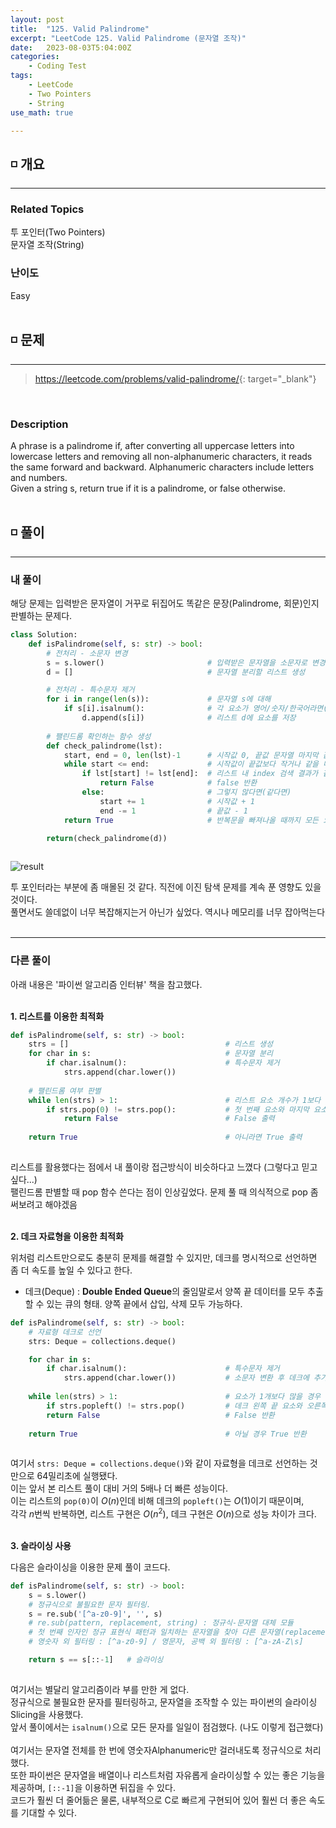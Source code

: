 ```yaml
---
layout: post
title:  "125. Valid Palindrome"
excerpt: "LeetCode 125. Valid Palindrome (문자열 조작)"
date:   2023-08-03T5:04:00Z
categories:
    - Coding Test
tags:
    - LeetCode
    - Two Pointers
    - String
use_math: true

---
```


## ◽ 개요
---
### Related Topics
투 포인터(Two Pointers)  
문자열 조작(String)  

### 난이도
Easy
<br/><br/>

## ◽ 문제
---
> <https://leetcode.com/problems/valid-palindrome/>{: target="_blank"}
<br/>

### Description
A phrase is a palindrome if, after converting all uppercase letters into lowercase letters and removing all non-alphanumeric characters, it reads the same forward and backward. Alphanumeric characters include letters and numbers.  
Given a string s, return true if it is a palindrome, or false otherwise.
<br/><br/>

## ◽ 풀이
---
### 내 풀이
해당 문제는 입력받은 문자열이 거꾸로 뒤집어도 똑같은 문장(Palindrome, 회문)인지 판별하는 문제다.

```python
class Solution:
    def isPalindrome(self, s: str) -> bool:
        # 전처리 - 소문자 변경
        s = s.lower()                       # 입력받은 문자열을 소문자로 변경
        d = []                              # 문자열 분리할 리스트 생성

        # 전처리 - 특수문자 제거
        for i in range(len(s)):             # 문자열 s에 대해
            if s[i].isalnum():              # 각 요소가 영어/숫자/한국어라면(isalnum)
                d.append(s[i])              # 리스트 d에 요소를 저장
        
        # 팰린드롬 확인하는 함수 생성
        def check_palindrome(lst):
            start, end = 0, len(lst)-1      # 시작값 0, 끝값 문자열 마지막 값으로 설정 
            while start <= end:             # 시작값이 끝값보다 작거나 같을 때
                if lst[start] != lst[end]:  # 리스트 내 index 검색 결과가 같지 않으면
                    return False            # false 반환
                else:                       # 그렇지 않다면(같다면)
                    start += 1              # 시작값 + 1
                    end -= 1                # 끝값 - 1
            return True                     # 반복문을 빠져나올 때까지 모든 요소가 같다면 True 반환

        return(check_palindrome(d))
            
```
![result](https://github.com/SubinJin98/SubinJin98.github.io/assets/116137904/5c54e3fc-c57b-4e86-aae6-c9818fe387c8)

투 포인터라는 부분에 좀 매몰된 것 같다. 직전에 이진 탐색 문제를 계속 푼 영향도 있을 것이다.  
풀면서도 쓸데없이 너무 복잡해지는거 아닌가 싶었다. 역시나 메모리를 너무 잡아먹는다  
<br/>

---
### 다른 풀이
아래 내용은 '파이썬 알고리즘 인터뷰' 책을 참고했다.  
<br/>

**1. 리스트를 이용한 최적화**  

```python
def isPalindrome(self, s: str) -> bool:
    strs = []                                   # 리스트 생성
    for char in s:                              # 문자열 분리
        if char.isalnum():                      # 특수문자 제거
            strs.append(char.lower())
    
    # 팰린드롬 여부 판별
    while len(strs) > 1:                        # 리스트 요소 개수가 1보다 클 때
        if strs.pop(0) != strs.pop():           # 첫 번째 요소와 마지막 요소가 다르다면
            return False                        # False 출력
    
    return True                                 # 아니라면 True 출력
            
```

리스트를 활용했다는 점에서 내 풀이랑 접근방식이 비슷하다고 느꼈다 (그렇다고 믿고 싶다...)  
팰린드롬 판별할 때 pop 함수 쓴다는 점이 인상깊었다. 문제 풀 때 의식적으로 pop 좀 써보려고 해야겠음  
<br/>

**2. 데크 자료형을 이용한 최적화**  

위처럼 리스트만으로도 충분히 문제를 해결할 수 있지만,
데크를 명시적으로 선언하면 좀 더 속도를 높일 수 있다고 한다.  
- 데크(Deque) : **Double Ended Queue**의 줄임말로서 양쪽 끝 데이터를 모두 추출할 수 있는 큐의 형태. 양쪽 끝에서 삽입, 삭제 모두 가능하다.  

```python
def isPalindrome(self, s: str) -> bool:
    # 자료형 데크로 선언
    strs: Deque = collections.deque()

    for char in s:
        if char.isalnum():                      # 특수문자 제거
            strs.append(char.lower())           # 소문자 변환 후 데크에 추가
    
    while len(strs) > 1:                        # 요소가 1개보다 많을 경우
        if strs.popleft() != strs.pop()         # 데크 왼쪽 끝 요소와 오른쪽 끝 요소를 비교, 같지 않다면
        return False                            # False 반환
    
    return True                                 # 아닐 경우 True 반환
            
```

여기서 `strs: Deque = collections.deque()`와 같이 자료형을 데크로 선언하는 것만으로 64밀리초에 실행됐다.  
이는 앞서 본 리스트 풀이 대비 거의 5배나 더 빠른 성능이다.  
이는 리스트의 `pop(0)`이 $O(n)$인데 비해 데크의 `popleft()`는 $O(1)$이기 때문이며,  
각각 $n$번씩 반복하면, 리스트 구현은 $O(n^2)$, 데크 구현은 $O(n)$으로 성능 차이가 크다.  
<br/>

**3. 슬라이싱 사용**  

다음은 슬라이싱을 이용한 문제 풀이 코드다.

```python
def isPalindrome(self, s: str) -> bool:
    s = s.lower()
    # 정규식으로 불필요한 문자 필터링.
    s = re.sub('[^a-z0-9]', '', s)
    # re.sub(pattern, replacement, string) : 정규식-문자열 대체 모듈
    # 첫 번째 인자인 정규 표현식 패턴과 일치하는 문자열을 찾아 다른 문자열(replacement)로 대체
    # 영숫자 외 필터링 : [^a-z0-9] / 영문자, 공백 외 필터링 : [^a-zA-Z\s]

    return s == s[::-1]   # 슬라이싱
            
```
여기서는 별달리 알고리즘이라 부를 만한 게 없다.  
정규식으로 불필요한 문자를 필터링하고, 문자열을 조작할 수 있는 파이썬의 슬라이싱Slicing을 사용했다.  
앞서 풀이에서는 `isalnum()`으로 모든 문자를 일일이 점검했다. (나도 이렇게 접근했다)  
<br>
여기서는 문자열 전체를 한 번에 영숫자Alphanumeric만 걸러내도록 정규식으로 처리했다.  
또한 파이썬은 문자열을 배열이나 리스트처럼 자유롭게 슬라이싱할 수 있는 좋은 기능을 제공하며, `[::-1]`을 이용하면 뒤집을 수 있다.  
코드가 훨씬 더 줄어듦은 물론, 내부적으로 C로 빠르게 구현되어 있어 훨씬 더 좋은 속도를 기대할 수 있다.  